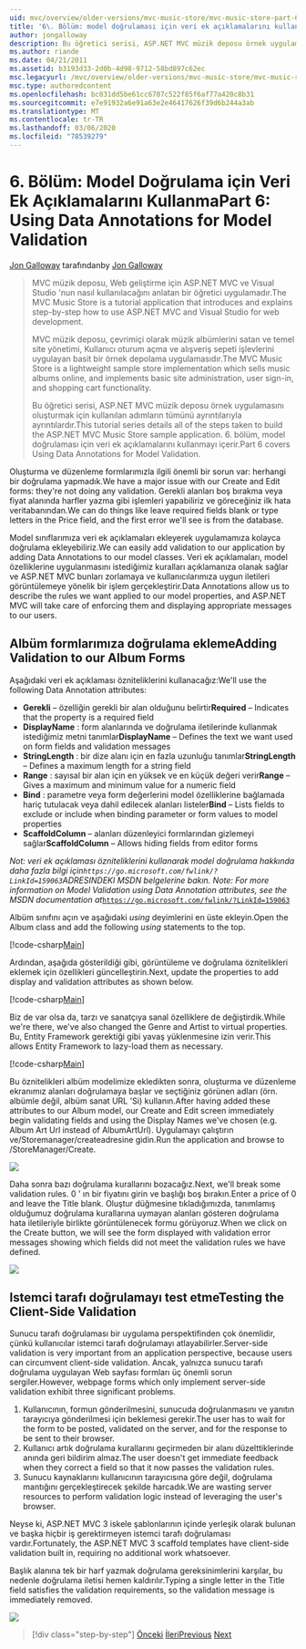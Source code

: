 ```yaml
---
uid: mvc/overview/older-versions/mvc-music-store/mvc-music-store-part-6
title: '6\. Bölüm: model doğrulaması için veri ek açıklamalarını kullanma | Microsoft Docs'
author: jongalloway
description: Bu öğretici serisi, ASP.NET MVC müzik deposu örnek uygulamasını oluşturmak için kullanılan adımların tümünü ayrıntılarıyla ayrıntılardır. 6\. bölüm, model V için veri ek açıklamalarını kullanmayı içerir...
ms.author: riande
ms.date: 04/21/2011
ms.assetid: b3193d33-2d0b-4d98-9712-58bd897c62ec
msc.legacyurl: /mvc/overview/older-versions/mvc-music-store/mvc-music-store-part-6
msc.type: authoredcontent
ms.openlocfilehash: bc031dd5be61cc6707c522f85f6af77a420c8b31
ms.sourcegitcommit: e7e91932a6e91a63e2e46417626f39d6b244a3ab
ms.translationtype: MT
ms.contentlocale: tr-TR
ms.lasthandoff: 03/06/2020
ms.locfileid: "78539279"
---
```

# <a name="part-6-using-data-annotations-for-model-validation"></a><span data-ttu-id="ae7b8-104">6\. Bölüm: Model Doğrulama için Veri Ek Açıklamalarını Kullanma</span><span class="sxs-lookup"><span data-stu-id="ae7b8-104">Part 6: Using Data Annotations for Model Validation</span></span>

<span data-ttu-id="ae7b8-105">[Jon Galloway](https://github.com/jongalloway) tarafından</span><span class="sxs-lookup"><span data-stu-id="ae7b8-105">by [Jon Galloway](https://github.com/jongalloway)</span></span>

> <span data-ttu-id="ae7b8-106">MVC müzik deposu, Web geliştirme için ASP.NET MVC ve Visual Studio 'nun nasıl kullanılacağını anlatan bir öğretici uygulamadır.</span><span class="sxs-lookup"><span data-stu-id="ae7b8-106">The MVC Music Store is a tutorial application that introduces and explains step-by-step how to use ASP.NET MVC and Visual Studio for web development.</span></span>  
>   
> <span data-ttu-id="ae7b8-107">MVC müzik deposu, çevrimiçi olarak müzik albümlerini satan ve temel site yönetimi, Kullanıcı oturum açma ve alışveriş sepeti işlevlerini uygulayan basit bir örnek depolama uygulamasıdır.</span><span class="sxs-lookup"><span data-stu-id="ae7b8-107">The MVC Music Store is a lightweight sample store implementation which sells music albums online, and implements basic site administration, user sign-in, and shopping cart functionality.</span></span>  
>   
> <span data-ttu-id="ae7b8-108">Bu öğretici serisi, ASP.NET MVC müzik deposu örnek uygulamasını oluşturmak için kullanılan adımların tümünü ayrıntılarıyla ayrıntılardır.</span><span class="sxs-lookup"><span data-stu-id="ae7b8-108">This tutorial series details all of the steps taken to build the ASP.NET MVC Music Store sample application.</span></span> <span data-ttu-id="ae7b8-109">6\. bölüm, model doğrulaması için veri ek açıklamalarını kullanmayı içerir.</span><span class="sxs-lookup"><span data-stu-id="ae7b8-109">Part 6 covers Using Data Annotations for Model Validation.</span></span>

<span data-ttu-id="ae7b8-110">Oluşturma ve düzenleme formlarımızla ilgili önemli bir sorun var: herhangi bir doğrulama yapmadık.</span><span class="sxs-lookup"><span data-stu-id="ae7b8-110">We have a major issue with our Create and Edit forms: they're not doing any validation.</span></span> <span data-ttu-id="ae7b8-111">Gerekli alanları boş bırakma veya fiyat alanında harfler yazma gibi işlemleri yapabiliriz ve göreceğiniz ilk hata veritabanından.</span><span class="sxs-lookup"><span data-stu-id="ae7b8-111">We can do things like leave required fields blank or type letters in the Price field, and the first error we'll see is from the database.</span></span>

<span data-ttu-id="ae7b8-112">Model sınıflarımıza veri ek açıklamaları ekleyerek uygulamamıza kolayca doğrulama ekleyebiliriz.</span><span class="sxs-lookup"><span data-stu-id="ae7b8-112">We can easily add validation to our application by adding Data Annotations to our model classes.</span></span> <span data-ttu-id="ae7b8-113">Veri ek açıklamaları, model özelliklerine uygulanmasını istediğimiz kuralları açıklamanıza olanak sağlar ve ASP.NET MVC bunları zorlamaya ve kullanıcılarımıza uygun iletileri görüntülemeye yönelik bir işlem gerçekleştirir.</span><span class="sxs-lookup"><span data-stu-id="ae7b8-113">Data Annotations allow us to describe the rules we want applied to our model properties, and ASP.NET MVC will take care of enforcing them and displaying appropriate messages to our users.</span></span>

## <a name="adding-validation-to-our-album-forms"></a><span data-ttu-id="ae7b8-114">Albüm formlarımıza doğrulama ekleme</span><span class="sxs-lookup"><span data-stu-id="ae7b8-114">Adding Validation to our Album Forms</span></span>

<span data-ttu-id="ae7b8-115">Aşağıdaki veri ek açıklaması özniteliklerini kullanacağız:</span><span class="sxs-lookup"><span data-stu-id="ae7b8-115">We'll use the following Data Annotation attributes:</span></span>

- <span data-ttu-id="ae7b8-116">**Gerekli** – özelliğin gerekli bir alan olduğunu belirtir</span><span class="sxs-lookup"><span data-stu-id="ae7b8-116">**Required** – Indicates that the property is a required field</span></span>
- <span data-ttu-id="ae7b8-117">**DisplayName** : form alanlarında ve doğrulama iletilerinde kullanmak istediğimiz metni tanımlar</span><span class="sxs-lookup"><span data-stu-id="ae7b8-117">**DisplayName** – Defines the text we want used on form fields and validation messages</span></span>
- <span data-ttu-id="ae7b8-118">**StringLength** : bir dize alanı için en fazla uzunluğu tanımlar</span><span class="sxs-lookup"><span data-stu-id="ae7b8-118">**StringLength** – Defines a maximum length for a string field</span></span>
- <span data-ttu-id="ae7b8-119">**Range** : sayısal bir alan için en yüksek ve en küçük değeri verir</span><span class="sxs-lookup"><span data-stu-id="ae7b8-119">**Range** – Gives a maximum and minimum value for a numeric field</span></span>
- <span data-ttu-id="ae7b8-120">**Bind** : parametre veya form değerlerini model özelliklerine bağlamada hariç tutulacak veya dahil edilecek alanları listeler</span><span class="sxs-lookup"><span data-stu-id="ae7b8-120">**Bind** – Lists fields to exclude or include when binding parameter or form values to model properties</span></span>
- <span data-ttu-id="ae7b8-121">**ScaffoldColumn** – alanları düzenleyici formlarından gizlemeyi sağlar</span><span class="sxs-lookup"><span data-stu-id="ae7b8-121">**ScaffoldColumn** – Allows hiding fields from editor forms</span></span>

<span data-ttu-id="ae7b8-122">*Not: veri ek açıklaması özniteliklerini kullanarak model doğrulama hakkında daha fazla bilgi için`https://go.microsoft.com/fwlink/?LinkId=159063`ADRESINDEKI MSDN belgelerine bakın.* [ ](https://go.microsoft.com/fwlink/?LinkId=159063)</span><span class="sxs-lookup"><span data-stu-id="ae7b8-122">*Note: For more information on Model Validation using Data Annotation attributes, see the MSDN documentation at*[`https://go.microsoft.com/fwlink/?LinkId=159063`](https://go.microsoft.com/fwlink/?LinkId=159063)</span></span>

<span data-ttu-id="ae7b8-123">Albüm sınıfını açın ve aşağıdaki *using* deyimlerini en üste ekleyin.</span><span class="sxs-lookup"><span data-stu-id="ae7b8-123">Open the Album class and add the following *using* statements to the top.</span></span>

[!code-csharp[Main](mvc-music-store-part-6/samples/sample1.cs)]

<span data-ttu-id="ae7b8-124">Ardından, aşağıda gösterildiği gibi, görüntüleme ve doğrulama öznitelikleri eklemek için özellikleri güncelleştirin.</span><span class="sxs-lookup"><span data-stu-id="ae7b8-124">Next, update the properties to add display and validation attributes as shown below.</span></span>

[!code-csharp[Main](mvc-music-store-part-6/samples/sample2.cs)]

<span data-ttu-id="ae7b8-125">Biz de var olsa da, tarzı ve sanatçıya sanal özelliklere de değiştirdik.</span><span class="sxs-lookup"><span data-stu-id="ae7b8-125">While we're there, we've also changed the Genre and Artist to virtual properties.</span></span> <span data-ttu-id="ae7b8-126">Bu, Entity Framework gerektiği gibi yavaş yüklenmesine izin verir.</span><span class="sxs-lookup"><span data-stu-id="ae7b8-126">This allows Entity Framework to lazy-load them as necessary.</span></span>

[!code-csharp[Main](mvc-music-store-part-6/samples/sample3.cs)]

<span data-ttu-id="ae7b8-127">Bu öznitelikleri albüm modelimize ekledikten sonra, oluşturma ve düzenleme ekranımız alanları doğrulamaya başlar ve seçtiğiniz görünen adları (örn. albümle değil, albüm sanat URL 'Si) kullanın.</span><span class="sxs-lookup"><span data-stu-id="ae7b8-127">After having added these attributes to our Album model, our Create and Edit screen immediately begin validating fields and using the Display Names we've chosen (e.g. Album Art Url instead of AlbumArtUrl).</span></span> <span data-ttu-id="ae7b8-128">Uygulamayı çalıştırın ve/Storemanager/createadresine gidin.</span><span class="sxs-lookup"><span data-stu-id="ae7b8-128">Run the application and browse to /StoreManager/Create.</span></span>

![](mvc-music-store-part-6/_static/image1.png)

<span data-ttu-id="ae7b8-129">Daha sonra bazı doğrulama kurallarını bozacağız.</span><span class="sxs-lookup"><span data-stu-id="ae7b8-129">Next, we'll break some validation rules.</span></span> <span data-ttu-id="ae7b8-130">0 ' ın bir fiyatını girin ve başlığı boş bırakın.</span><span class="sxs-lookup"><span data-stu-id="ae7b8-130">Enter a price of 0 and leave the Title blank.</span></span> <span data-ttu-id="ae7b8-131">Oluştur düğmesine tıkladığımızda, tanımlamış olduğumuz doğrulama kurallarına uymayan alanları gösteren doğrulama hata iletileriyle birlikte görüntülenecek formu görüyoruz.</span><span class="sxs-lookup"><span data-stu-id="ae7b8-131">When we click on the Create button, we will see the form displayed with validation error messages showing which fields did not meet the validation rules we have defined.</span></span>

![](mvc-music-store-part-6/_static/image2.png)

## <a name="testing-the-client-side-validation"></a><span data-ttu-id="ae7b8-132">Istemci tarafı doğrulamayı test etme</span><span class="sxs-lookup"><span data-stu-id="ae7b8-132">Testing the Client-Side Validation</span></span>

<span data-ttu-id="ae7b8-133">Sunucu tarafı doğrulaması bir uygulama perspektifinden çok önemlidir, çünkü kullanıcılar istemci tarafı doğrulamayı atlayabilirler.</span><span class="sxs-lookup"><span data-stu-id="ae7b8-133">Server-side validation is very important from an application perspective, because users can circumvent client-side validation.</span></span> <span data-ttu-id="ae7b8-134">Ancak, yalnızca sunucu tarafı doğrulama uygulayan Web sayfası formları üç önemli sorun sergiler.</span><span class="sxs-lookup"><span data-stu-id="ae7b8-134">However, webpage forms which only implement server-side validation exhibit three significant problems.</span></span>

1. <span data-ttu-id="ae7b8-135">Kullanıcının, formun gönderilmesini, sunucuda doğrulanmasını ve yanıtın tarayıcıya gönderilmesi için beklemesi gerekir.</span><span class="sxs-lookup"><span data-stu-id="ae7b8-135">The user has to wait for the form to be posted, validated on the server, and for the response to be sent to their browser.</span></span>
2. <span data-ttu-id="ae7b8-136">Kullanıcı artık doğrulama kurallarını geçirmeden bir alanı düzelttiklerinde anında geri bildirim almaz.</span><span class="sxs-lookup"><span data-stu-id="ae7b8-136">The user doesn't get immediate feedback when they correct a field so that it now passes the validation rules.</span></span>
3. <span data-ttu-id="ae7b8-137">Sunucu kaynaklarını kullanıcının tarayıcısına göre değil, doğrulama mantığını gerçekleştirecek şekilde harcadık.</span><span class="sxs-lookup"><span data-stu-id="ae7b8-137">We are wasting server resources to perform validation logic instead of leveraging the user's browser.</span></span>

<span data-ttu-id="ae7b8-138">Neyse ki, ASP.NET MVC 3 iskele şablonlarının içinde yerleşik olarak bulunan ve başka hiçbir iş gerektirmeyen istemci tarafı doğrulaması vardır.</span><span class="sxs-lookup"><span data-stu-id="ae7b8-138">Fortunately, the ASP.NET MVC 3 scaffold templates have client-side validation built in, requiring no additional work whatsoever.</span></span>

<span data-ttu-id="ae7b8-139">Başlık alanına tek bir harf yazmak doğrulama gereksinimlerini karşılar, bu nedenle doğrulama iletisi hemen kaldırılır.</span><span class="sxs-lookup"><span data-stu-id="ae7b8-139">Typing a single letter in the Title field satisfies the validation requirements, so the validation message is immediately removed.</span></span>

![](mvc-music-store-part-6/_static/image3.png)

> [!div class="step-by-step"]
> <span data-ttu-id="ae7b8-140">[Önceki](mvc-music-store-part-5.md)
> [İleri](mvc-music-store-part-7.md)</span><span class="sxs-lookup"><span data-stu-id="ae7b8-140">[Previous](mvc-music-store-part-5.md)
[Next](mvc-music-store-part-7.md)</span></span>
